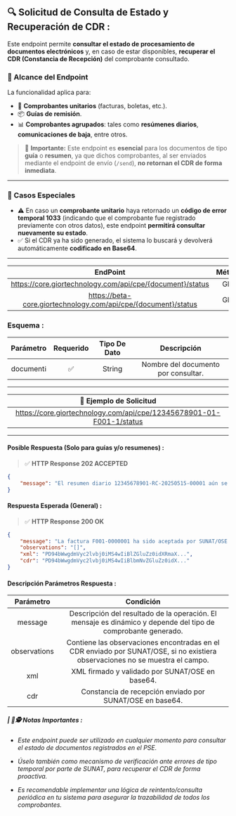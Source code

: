 
## 🔍 **Solicitud de Consulta de Estado y Recuperación de CDR :**

Este endpoint permite **consultar el estado de procesamiento de documentos electrónicos** y, en caso de estar disponibles, **recuperar el CDR (Constancia de Recepción)** del comprobante consultado.

### 📌 Alcance del Endpoint

La funcionalidad aplica para:

- 📄 **Comprobantes unitarios** (facturas, boletas, etc.).
- 📦 **Guías de remisión**.
- 📊 **Comprobantes agrupados**: tales como **resúmenes diarios**, **comunicaciones de baja**, entre otros.

> 🧠 **Importante:** Este endpoint es **esencial** para los documentos de tipo **guía** o **resumen**, ya que dichos comprobantes, al ser enviados mediante el endpoint de envío (`/send`), **no retornan el CDR de forma inmediata**.

---

### 🔁 Casos Especiales

- ⚠️ En caso un **comprobante unitario** haya retornado un **código de error temporal 1033** (indicando que el comprobante fue registrado previamente con otros datos), este endpoint **permitirá consultar nuevamente su estado**.
- ✅ Si el CDR ya ha sido generado, el sistema lo buscará y devolverá automáticamente **codificado en Base64**.

---

|                                 EndPoint                         | Método |   Entorno  |
|:----------------------------------------------------------------:|:------:|:----------:|
|     https://core.giortechnology.com/api/cpe/{document}/status    |  GET   | Producción |
|  https://beta-core.giortechnology.com/api/cpe/{document}/status  |  GET   |    Beta    |

### **Esquema :**

|     Parámetro   |  Requerido  | Tipo De Dato |              Descripción              |
|:---------------:|:-----------:|:------------:|:-------------------------------------:|
|    documentℹ️  |     ✅      |    String    |   Nombre del documento por consultar.  |

---

|                  **🧪 Ejemplo de Solicitud**                        |
|:--------------------------------------------------------------------:|
| https://core.giortechnology.com/api/cpe/12345678901-01-F001-1/status |

---

####  **Posible Respuesta (Solo para guías y/o resumenes) :**

> ✅ **HTTP Response 202 ACCEPTED**

```json
{
    "message": "El resumen diario 12345678901-RC-20250515-00001 aún se encuentra en proceso en SUNAT/OSE. Intente nuevamente más tarde."
}
```

####  **Respuesta Esperada (General) :**

> ✅ **HTTP Response 200 OK**

```json
{
    "message": "La factura F001-0000001 ha sido aceptada por SUNAT/OSE.",
    "observations": "[]",
    "xml": "PD94bWwgdmVyc2lvbj0iMS4wIiBlZGluZz0idXRmaX...",
    "cdr": "PD94bWwgdmVyc2lvbj0iMS4wIiBlbmNvZGluZz0idX..."
}
```

#### **Descripción Parámetros Respuesta :**

|   Parámetro  |                                                            Condición                                                          |
|:------------:|:-----------------------------------------------------------------------------------------------------------------------------:|
|    message   |          Descripción del resultado de la operación. El mensaje es dinámico y depende del tipo de comprobante generado.        |
| observations | Contiene las observaciones encontradas en el CDR enviado por SUNAT/OSE, si no existiera observaciones no se muestra el campo. |
|      xml     |                                      XML firmado y validado por SUNAT/OSE en base64.                                          |
|      cdr     |                                 Constancia de recepción enviado por SUNAT/OSE en base64.                                      |


##### **| 📝🕵️ Notas Importantes :**
- _Este endpoint puede ser utilizado en cualquier momento para consultar el estado de documentos registrados en el PSE._

- _Úselo también como mecanismo de verificación ante errores de tipo temporal por parte de SUNAT, para recuperar el CDR de forma proactiva._

- _Es recomendable implementar una lógica de reintento/consulta periódica en tu sistema para asegurar la trazabilidad de todos los comprobantes._